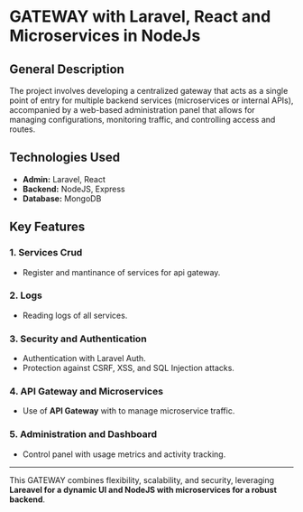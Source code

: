 # GATEWAY with Laravel, React and Microservices in NodeJs

## General Description
The project involves developing a centralized gateway that acts as a single point of entry for multiple backend services (microservices or internal APIs), accompanied by a web-based administration panel that allows for managing configurations, monitoring traffic, and controlling access and routes.

## Technologies Used
- **Admin:** Laravel, React
- **Backend:** NodeJS, Express
- **Database:** MongoDB 

## Key Features

### 1. Services Crud
- Register and mantinance of services for api gateway.

### 2. Logs
- Reading logs of all services.

### 3. Security and Authentication
- Authentication with Laravel Auth.
- Protection against CSRF, XSS, and SQL Injection attacks.

### 4. API Gateway and Microservices
- Use of **API Gateway** with to manage microservice traffic.

### 5. Administration and Dashboard
- Control panel with usage metrics and activity tracking.

---
This GATEWAY combines flexibility, scalability, and security, leveraging **Lareavel for a dynamic UI and NodeJS with microservices for a robust backend**.

